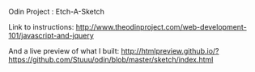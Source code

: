 Odin Project : Etch-A-Sketch

Link to instructions: http://www.theodinproject.com/web-development-101/javascript-and-jquery

And a live preview of what I built: http://htmlpreview.github.io/?https://github.com/Stuuu/odin/blob/master/sketch/index.html
